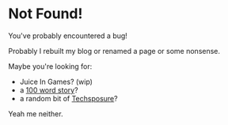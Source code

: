 # Not Found!

You've probably encountered a bug!

Probably I rebuilt my blog or renamed a page or some nonsense.

Maybe you're looking for:

- Juice In Games? (wip)
- a [100 word story](/posts/100-worders/)?
- a random bit of [Techsposure](/posts/techsposure/)?

Yeah me neither.
